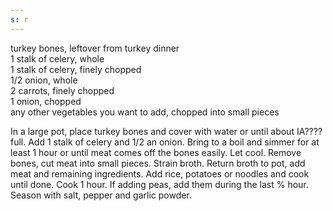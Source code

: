 ```yaml
---
s: r
---
```


turkey bones, leftover from turkey dinner  
1 stalk of celery, whole  
1 stalk of celery, finely chopped  
1/2 onion, whole  
2 carrots, finely chopped  
1 onion, chopped  
any other vegetables you want to add, chopped into small pieces  

In a large pot, place turkey bones and cover with water or until about IA???? full. Add 1 stalk of celery 
and 1/2 an onion. Bring to a boil and simmer for at least 1 hour or until meat comes off the bones 
easily. Let cool. Remove bones, cut meat into small pieces. Strain broth. Return broth to pot, 
add meat and remaining ingredients. Add rice, potatoes or noodles and cook until done. Cook 1 
hour. If adding peas, add them during the last % hour. Season with salt, pepper and garlic 
powder.